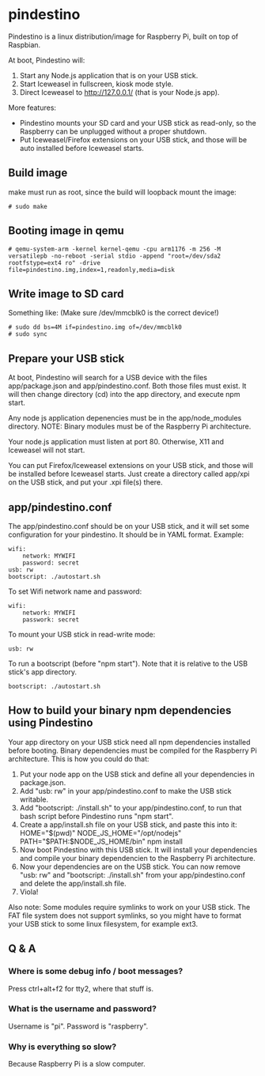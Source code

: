 pindestino
==========

Pindestino is a linux distribution/image for Raspberry Pi, built on top of Raspbian.

At boot, Pindestino will:

1. Start any Node.js application that is on your USB stick.
2. Start Iceweasel in fullscreen, kiosk mode style.
3. Direct Iceweasel to http://127.0.0.1/ (that is your Node.js app).
 
More features:
* Pindestino mounts your SD card and your USB stick as read-only, so the Raspberry can be unplugged without a proper shutdown.
* Put Iceweasel/Firefox extensions on your USB stick, and those will be auto installed before Iceweasel starts.


Build image
-----------

make must run as root, since the build will loopback mount the image:

	# sudo make


Booting image in qemu
---------------------

	# qemu-system-arm -kernel kernel-qemu -cpu arm1176 -m 256 -M versatilepb -no-reboot -serial stdio -append "root=/dev/sda2 rootfstype=ext4 ro" -drive file=pindestino.img,index=1,readonly,media=disk


Write image to SD card
----------------------

Something like: (Make sure /dev/mmcblk0 is the correct device!)

	# sudo dd bs=4M if=pindestino.img of=/dev/mmcblk0
	# sudo sync


Prepare your USB stick
----------------------

At boot, Pindestino will search for a USB device with the files app/package.json and app/pindestino.conf. Both those files must exist. It will then change directory (cd) into the app directory, and execute npm start.

Any node js application depenencies must be in the app/node_modules directory. NOTE: Binary modules must be of the Raspberry Pi architecture.

Your node.js application must listen at port 80. Otherwise, X11 and Iceweasel will not start.

You can put Firefox/Iceweasel extensions on your USB stick, and those will be installed before Iceweasel starts. Just create a directory called app/xpi on the USB stick, and put your .xpi file(s) there.


app/pindestino.conf
-------------------

The app/pindestino.conf should be on your USB stick, and it will set some configuration for your pindestino. It should be in YAML format. Example:

	wifi:
		network: MYWIFI
		password: secret
	usb: rw
	bootscript: ./autostart.sh

To set Wifi network name and password:

	wifi:
		network: MYWIFI
		passwork: secret

To mount your USB stick in read-write mode:

	usb: rw

To run a bootscript (before "npm start"). Note that it is relative to the USB stick's app directory. 

	bootscript: ./autostart.sh


How to build your binary npm dependencies using Pindestino
----------------------------------------------------------

Your app directory on your USB stick need all npm dependencies installed before booting. Binary dependencies must be compiled for the Raspberry Pi architecture. This is how you could do that:

1. Put your node app on the USB stick and define all your dependencies in package.json.
2. Add "usb: rw" in your app/pindestino.conf to make the USB stick writable.
3. Add "bootscript: ./install.sh" to your app/pindestino.conf, to run that bash script before Pindestino runs "npm start".
4. Create a app/install.sh file on your USB stick, and paste this into it: HOME="$(pwd)" NODE_JS_HOME="/opt/nodejs" PATH="$PATH:$NODE_JS_HOME/bin" npm install
5. Now boot Pindestino with this USB stick. It will install your dependencies and compile your binary dependencien to the Raspberry Pi architecture.
6. Now your dependencies are on the USB stick. You can now remove "usb: rw" and "bootscript: ./install.sh" from your app/pindestino.conf and delete the app/install.sh file.
7. Viola!

Also note: Some modules require symlinks to work on your USB stick. The FAT file system does not support symlinks, so you might have to format your USB stick to some linux filesystem, for example ext3.


Q & A
------

### Where is some debug info / boot messages?

Press ctrl+alt+f2 for tty2, where that stuff is.

### What is the username and password?

Username is "pi". Password is "raspberry".

### Why is everything so slow?

Because Raspberry Pi is a slow computer.

